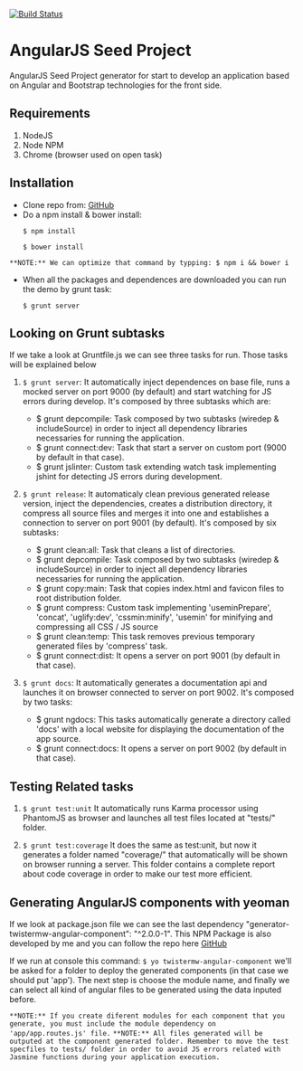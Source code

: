[![Build Status](https://travis-ci.org/TwisterMW/angular-fc-seedproject.svg?branch=master)](https://travis-ci.org/TwisterMW/angular-fc-seedproject)

# AngularJS Seed Project
AngularJS Seed Project generator for start to develop an application based on Angular and Bootstrap technologies for the front side.

## Requirements
1. NodeJS
2. Node NPM
3. Chrome (browser used on open task)

## Installation
- Clone repo from: [GitHub](https://github.com/TwisterMW/angular-fc-seedproject.git)
- Do a npm install & bower install:
	```
	$ npm install

	$ bower install
	```
`**NOTE:** We can optimize that command by typping: $ npm i && bower i`

- When all the packages and dependences are downloaded you can run the demo by grunt task:
	```
	$ grunt server
	```

## Looking on Grunt subtasks
If we take a look at Gruntfile.js we can see three tasks for run. Those tasks will be explained below

1. ```$ grunt server```:
	It automatically inject dependences on base file, runs a mocked server on port 9000 (by default) and start watching for JS errors during develop. It's composed by three subtasks which are:

	- $ grunt depcompile: Task composed by two subtasks (wiredep & includeSource) in order to inject all dependency libraries necessaries for running the application.
	- $ grunt connect:dev: Task that start a server on custom port (9000 by default in that case).
	- $ grunt jslinter: Custom task extending watch task implementing jshint for detecting JS errors during development.

2. ```$ grunt release```:
	It automaticaly clean previous generated release version, inject the dependencies, creates a distribution directory, it compress all source files and merges it into one and establishes a connection to server on port 9001 (by default). It's composed by six subtasks:

	- $ grunt clean:all: Task that cleans a list of directories.
	- $ grunt depcompile: Task composed by two subtasks (wiredep & includeSource) in order to inject all dependency libraries necessaries for running the application.
	- $ grunt copy:main: Task that copies index.html and favicon files to root distribution folder.
	- $ grunt compress: Custom task implementing 'useminPrepare', 'concat', 'uglify:dev', 'cssmin:minify', 'usemin' for minifying and 	compressing all CSS / JS source
	- $ grunt clean:temp: This task removes previous temporary generated files by 'compress' task.
	- $ grunt connect:dist: It opens a server on port 9001 (by default in that case).

3. ```$ grunt docs```:
	It automatically generates a documentation api and launches it on browser connected to server on port 9002. It's composed by two tasks:

	- $ grunt ngdocs: This tasks automatically generate a directory called 'docs' with a local website for displaying the documentation of the app source.
	- $ grunt connect:docs: It opens a server on port 9002 (by default in that case).

## Testing Related tasks

1. ```$ grunt test:unit```
	It automatically runs Karma processor using PhantomJS as browser and launches all test files located at "tests/" folder.

2. ```$ grunt test:coverage```
	It does the same as test:unit, but now it generates a folder named "coverage/" that automatically will be shown on browser running a server. This folder contains a complete report about code coverage in order to make our test more efficient.

## Generating AngularJS components with yeoman
If we look at package.json file we can see the last dependency "generator-twistermw-angular-component": "^2.0.0-1".
This NPM Package is also developed by me and you can follow the repo here [GitHub](https://github.com/TwisterMW/angular-generator/)

If we run at console this command: ```$ yo twistermw-angular-component``` we'll be asked for a folder to deploy the generated components (in that case we should put 'app'). The next step is choose the module name, and finally we can select all kind of angular files to be generated using the data inputed before.

`**NOTE:** If you create diferent modules for each component that you generate, you must include the module dependency on 'app/app.routes.js' file.`
`**NOTE:** All files generated will be outputed at the component generated folder. Remember to move the test specfiles to tests/ folder in order to avoid JS errors related with Jasmine functions during your application execution.`